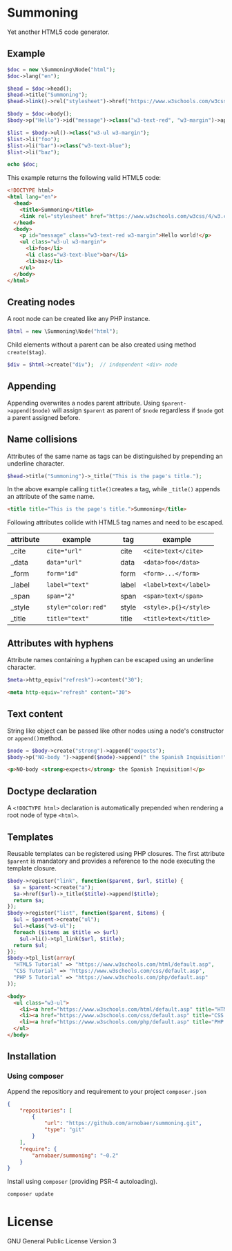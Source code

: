Summoning
=========

Yet another HTML5 code generator.

## Example

```php
$doc = new \Summoning\Node("html");
$doc->lang("en");

$head = $doc->head();
$head->title("Summoning");
$head->link()->rel("stylesheet")->href("https://www.w3schools.com/w3css/4/w3.css");

$body = $doc->body();
$body->p("Hello")->id("message")->class("w3-text-red", "w3-margin")->append(" world!");

$list = $body->ul()->class("w3-ul w3-margin");
$list->li("foo");
$list->li("bar")->class("w3-text-blue");
$list->li("baz");

echo $doc;
```

This example returns the following valid HTML5 code:

```html
<!DOCTYPE html>
<html lang="en">
  <head>
    <title>Summoning</title>
    <link rel="stylesheet" href="https://www.w3schools.com/w3css/4/w3.css">
  </head>
  <body>
    <p id="message" class="w3-text-red w3-margin">Hello world!</p>
    <ul class="w3-ul w3-margin">
      <li>foo</li>
      <li class="w3-text-blue">bar</li>
      <li>baz</li>
    </ul>
  </body>
</html>
```

## Creating nodes

A root node can be created like any PHP instance.

```php
$html = new \Summoning\Node("html");
```
Child elements without a parent can be also created using method `create($tag)`.

```php
$div = $html->create("div");  // independent <div> node
```

## Appending

Appending overwrites a nodes parent attribute. Using `$parent->append($node)`
will assign `$parent` as parent of `$node` regardless if `$node` got a parent
assigned before.

## Name collisions

Attributes of the same name as tags can be distinguished by prepending an underline character.

```php
$head->title("Summoning")->_title("This is the page's title.");
```

In the above example calling ```title()```creates a tag, while ```_title()```
appends an attribute of the same name.

```html
<title title="This is the page's title.">Summoning</title>
```

Following attributes collide with HTML5 tag names and need to be escaped.

| attribute    | example             |     | tag      | example               |     
| ------------ | ------------------- | --- | -------- | --------------------- |
| \_cite       | `cite="url"`        |     | cite     | `<cite>text</cite>`   |
| \_data       | `data="url"`        |     | data     | `<data>foo</data>`    |
| \_form       | `form="id"`         |     | form     | `<form>...</form>`    |
| \_label      | `label="text"`      |     | label    | `<label>text</label>` |
| \_span       | `span="2"`          |     | span     | `<span>text</span>`   |
| \_style      | `style="color:red"` |     | style    | `<style>.p{}</style>` |
| \_title      | `title="text"`      |     | title    | `<title>text</title>` |


## Attributes with hyphens

Attribute names containing a hyphen can be escaped using an underline character.

```php
$meta->http_equiv("refresh")->content("30");
```

```html
<meta http-equiv="refresh" content="30">
```

## Text content

String like object can be passed like other nodes using a node's constructor or ```append()```method.

```php
$node = $body->create("strong")->append("expects");
$body->p("NO-body ")->append($node)->append(" the Spanish Inquisition!");
```

```html
<p>NO-body <strong>expects</strong> the Spanish Inquisition!</p>
```

## Doctype declaration

A ```<!DOCTYPE html>``` declaration is automatically prepended when rendering a
root node of type ```<html>```.

## Templates

Reusable templates can be registered using PHP closures. The first attribute
`$parent` is mandatory and provides a reference to the node executing the
template closure.

```php
$body->register("link", function($parent, $url, $title) {
  $a = $parent->create("a");
  $a->href($url)->_title($title)->append($title);
  return $a;
});
$body->register("list", function($parent, $items) {
  $ul = $parent->create("ul");
  $ul->class("w3-ul");
  foreach ($items as $title => $url)
    $ul->li()->tpl_link($url, $title);
  return $ul;
});
$body->tpl_list(array(
  "HTML5 Tutorial" => "https://www.w3schools.com/html/default.asp",
  "CSS Tutorial" => "https://www.w3schools.com/css/default.asp",
  "PHP 5 Tutorial" => "https://www.w3schools.com/php/default.asp"
));
```

```html
<body>
  <ul class="w3-ul">
    <li><a href="https://www.w3schools.com/html/default.asp" title="HTML5 Tutorial">HTML5 Tutorial</a></li>
    <li><a href="https://www.w3schools.com/css/default.asp" title="CSS Tutorial">CSS Tutorial</a></li>
    <li><a href="https://www.w3schools.com/php/default.asp" title="PHP 5 Tutorial">PHP 5 Tutorial</a></li>
  </ul>
</body>
```

## Installation

### Using composer

Append the repositiory and requirement to your project ```composer.json```

```json
{
    "repositories": [
        {
            "url": "https://github.com/arnobaer/summoning.git",
            "type": "git"
        }
    ],
    "require": {
        "arnobaer/summoning": "~0.2"
    }
}
```

Install using ```composer``` (providing PSR-4 autoloading).

```bash
composer update
```

License
=======

GNU General Public License Version 3
